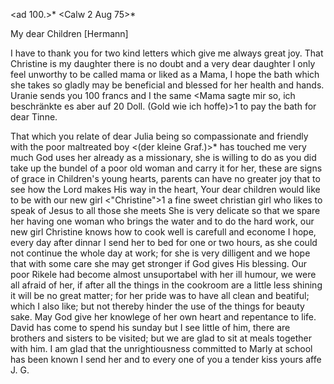 <ad 100.>* <Calw 2 Aug 75>*

My dear Children [Hermann]

I have to thank you for two kind letters which give me always great joy. That Christine is my daughter there is no doubt and a very dear daughter I only feel unworthy to be called mama or liked as a Mama, I hope the bath which she takes so gladly may be beneficial and blessed for her health and hands. Uranie sends you 100 francs and I the same <Mama sagte mir so, ich beschränkte es aber auf 20 Doll. (Gold wie ich hoffe)>1 to pay the bath for dear Tinne.

That which you relate of dear Julia being so compassionate and friendly with the poor maltreated boy <(der kleine Graf.)>* has touched me very much God uses her already as a missionary, she is willing to do as you did take up the bundel of a poor old woman and carry it for her, these are signs of grace in Children's young hearts, parents can have no greater joy that to see how the Lord makes His way in the heart, Your dear children would like to be with our new girl <"Christine">1 a fine sweet christian girl who likes to speak of Jesus to all those she meets She is very delicate so that we spare her having one woman who brings the water and to do the hard work, our new girl Christine knows how to cook well is carefull and econome I hope, every day after dinnar I send her to bed for one or two hours, as she could not continue the whole day at work; for she is very dilligent and we hope that with some care she may get stronger if God gives His blessing. Our poor Rikele had become almost unsuportabel with her ill humour, we were all afraid of her, if after all the things in the cookroom are a little less shining it will be no great matter; for her pride was to have all clean and beatiful; which I also like; but not thereby hinder the use of the things for beauty sake. May God give her knowlege of her own heart and repentance to life. David has come to spend his sunday but I see little of him, there are brothers and sisters to be visited; but we are glad to sit at meals together with him. I am glad that the unrightiousness committed to Marly at school has been known I send her and to every one of you a tender kiss
 yours affe J. G.
